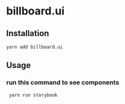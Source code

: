 # billboard.ui

## Installation

` yarn add billboard.ui `

## Usage

### run this command to see components

` yarn run storybook`
